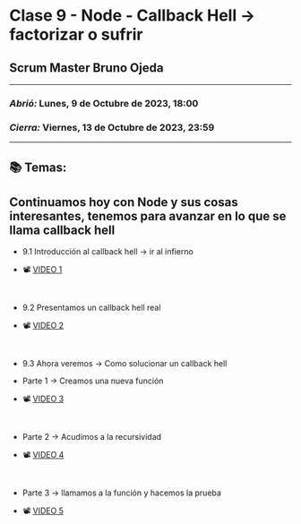 # Clase 9 - Node - Callback Hell -> factorizar o sufrir
## Scrum Master Bruno Ojeda

---

### *Abrió:* Lunes, 9 de Octubre de 2023, 18:00
### *Cierra:* Viernes, 13 de Octubre de 2023, 23:59

---

## 📚 Temas:

## Continuamos hoy con Node y sus cosas interesantes, tenemos para avanzar en lo que se llama callback hell

- 9.1 Introducción al callback hell -> ir al infierno

- 📽 [VIDEO 1](https://drive.google.com/file/d/17iWqwCAl6vMLCfXXOg0I7YZWayWiIoHr/view)

<br>

- 9.2 Presentamos un callback hell real

- 📽 [VIDEO 2](https://drive.google.com/file/d/1p7WAuRy5zD3xRG_SzIs-NSb1QhH84GTe/view)

<br>

- 9.3 Ahora veremos -> Como solucionar un callback hell

- Parte 1 -> Creamos una nueva función

- 📽 [VIDEO 3](https://drive.google.com/file/d/1uSywWL83_NpP-tJ2hwh5pF8pweap61h7/view)

<br>

- Parte 2 -> Acudimos a la recursividad

- 📽 [VIDEO 4](https://drive.google.com/file/d/1oBMBJxXMMIwYediA0pZVgWtmBShMgyhY/view)

<br>

- Parte 3 -> llamamos a la función y hacemos la prueba

- 📽 [VIDEO 5](https://drive.google.com/file/d/1Bs0Le4wvFDhgth3LtGHTWzDLJf-U_nRi/view)

<br>
